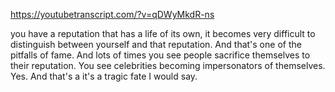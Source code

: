 https://youtubetranscript.com/?v=qDWyMkdR-ns

 you have a reputation that has a life of its own, it becomes very difficult to distinguish between yourself and that reputation. And that's one of the pitfalls of fame. And lots of times you see people sacrifice themselves to their reputation. You see celebrities becoming impersonators of themselves. Yes. And that's a it's a tragic fate I would say.